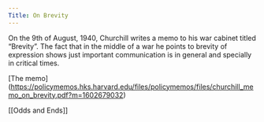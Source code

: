 ```yaml
---
Title: On Brevity
---
```


On the 9th of August, 1940, Churchill writes a memo to his war cabinet titled “Brevity”. The fact that in the middle of a war he points to brevity of expression shows just important communication is in general and specially in critical times.


[The memo] (https://policymemos.hks.harvard.edu/files/policymemos/files/churchill_memo_on_brevity.pdf?m=1602679032) 


[[Odds and Ends]]